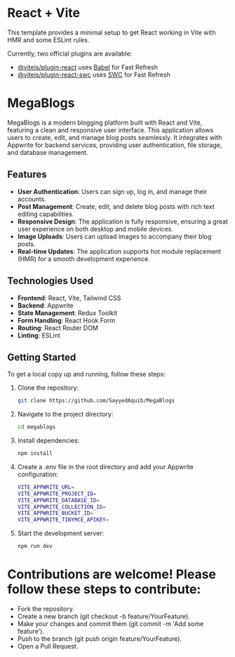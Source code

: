 # React + Vite

This template provides a minimal setup to get React working in Vite with HMR and some ESLint rules.

Currently, two official plugins are available:

- [@vitejs/plugin-react](https://github.com/vitejs/vite-plugin-react/blob/main/packages/plugin-react/README.md) uses [Babel](https://babeljs.io/) for Fast Refresh
- [@vitejs/plugin-react-swc](https://github.com/vitejs/vite-plugin-react-swc) uses [SWC](https://swc.rs/) for Fast Refresh

# MegaBlogs

MegaBlogs is a modern blogging platform built with React and Vite, featuring a clean and responsive user interface. This application allows users to create, edit, and manage blog posts seamlessly. It integrates with Appwrite for backend services, providing user authentication, file storage, and database management.

## Features

- **User  Authentication**: Users can sign up, log in, and manage their accounts.
- **Post Management**: Create, edit, and delete blog posts with rich text editing capabilities.
- **Responsive Design**: The application is fully responsive, ensuring a great user experience on both desktop and mobile devices.
- **Image Uploads**: Users can upload images to accompany their blog posts.
- **Real-time Updates**: The application supports hot module replacement (HMR) for a smooth development experience.

## Technologies Used

- **Frontend**: React, Vite, Tailwind CSS
- **Backend**: Appwrite
- **State Management**: Redux Toolkit
- **Form Handling**: React Hook Form
- **Routing**: React Router DOM
- **Linting**: ESLint

## Getting Started

To get a local copy up and running, follow these steps:

1. Clone the repository:
   ```bash
   git clone https://github.com/SayyedAquib/MegaBlogs
   ```

2. Navigate to the project directory:
   ```bash
   cd megablogs
   ```

3. Install dependencies:
   ```bash
   npm install
   ```

4. Create a .env file in the root directory and add your Appwrite configuration:
   ```bash
   VITE_APPWRITE_URL=
   VITE_APPWRITE_PROJECT_ID=
   VITE_APPWRITE_DATABASE_ID=
   VITE_APPWRITE_COLLECTION_ID=
   VITE_APPWRITE_BUCKET_ID=
   VITE_APPWRITE_TINYMCE_APIKEY=
   ```

5. Start the development server:
   ```bash
   npm run dev
   ```

# Contributions are welcome! Please follow these steps to contribute:

- Fork the repository.
- Create a new branch (git checkout -b feature/YourFeature).
- Make your changes and commit them (git commit -m 'Add some feature').
- Push to the branch (git push origin feature/YourFeature).
- Open a Pull Request.
